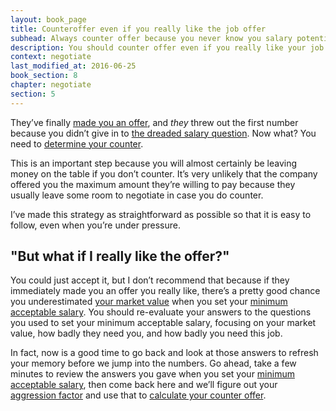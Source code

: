 ```yaml
---
layout: book_page
title: Counteroffer even if you really like the job offer
subhead: Always counter offer because you never know you salary potential
description: You should counter offer even if you really like your job offer because you could leave money on the table.
context: negotiate
last_modified_at: 2016-06-25
book_section: 8
chapter: negotiate
section: 5
---
```

They’ve finally [made you an offer](/book/negotiate/how-to-respond-to-a-job-offer/), and *they* threw out the first number because you didn’t give in to [the dreaded salary question](/book/interview/dont-share-current-or-desired-salary/). Now what? You need to [determine your counter](/book/negotiate/how-to-determine-your-counter-offer/).

This is an important step because you will almost certainly be leaving money on the table if you don’t counter. It’s very unlikely that the company offered you the maximum amount they’re willing to pay because they usually leave some room to negotiate in case you do counter. 

I’ve made this strategy as straightforward as possible so that it is easy to follow, even when you’re under pressure. 

## "But what if I really like the offer?"

You could just accept it, but I don’t recommend that because if they immediately made you an offer you really like, there’s a pretty good chance you underestimated [your market value](/book/value/) when you set your [minimum acceptable salary](/book/negotiate/what-is-your-minimum-acceptable-salary/). You should re-evaluate your answers to the questions you used to set your minimum acceptable salary, focusing on your market value, how badly they need you, and how badly you need this job.

In fact, now is a good time to go back and look at those answers to refresh your memory before we jump into the numbers. Go ahead, take a few minutes to review the answers you gave when you set your [minimum acceptable salary](/book/negotiate/what-is-your-minimum-acceptable-salary/), then come back here and we’ll figure out your [aggression factor](/book/negotiate/salary-negotiation-aggression-factor/) and use that to [calculate your counter offer](/book/negotiate/how-to-determine-your-counter-offer/).